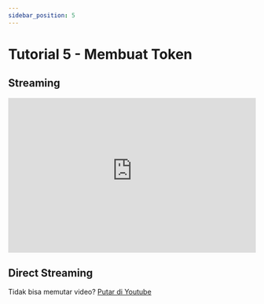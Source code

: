 ```yaml
---
sidebar_position: 5
---
```


# Tutorial 5 - Membuat Token

## Streaming

<iframe width="100%" height="315" src="https://www.youtube-nocookie.com/embed/EEY4ElujyUQ?rel=0" title="YouTube video player" frameborder="0" allow="accelerometer; autoplay; clipboard-write; encrypted-media; gyroscope; picture-in-picture; web-share" allowfullscreen></iframe>

## Direct Streaming

Tidak bisa memutar video? [Putar di Youtube](https://youtu.be/EEY4ElujyUQ)